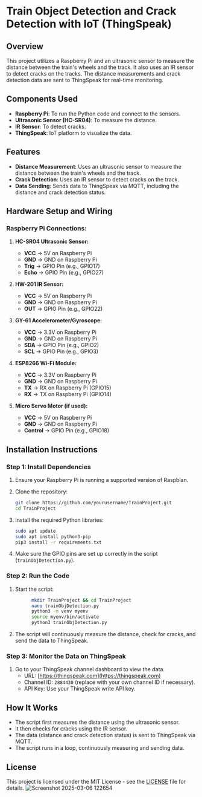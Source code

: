 # Train Object Detection and Crack Detection with IoT (ThingSpeak)

## Overview

This project utilizes a Raspberry Pi and an ultrasonic sensor to measure the distance between the train's wheels and the track. It also uses an IR sensor to detect cracks on the tracks. The distance measurements and crack detection data are sent to ThingSpeak for real-time monitoring.

## Components Used

- **Raspberry Pi**: To run the Python code and connect to the sensors.
- **Ultrasonic Sensor (HC-SR04)**: To measure the distance.
- **IR Sensor**: To detect cracks.
- **ThingSpeak**: IoT platform to visualize the data.

## Features

- **Distance Measurement**: Uses an ultrasonic sensor to measure the distance between the train's wheels and the track.
- **Crack Detection**: Uses an IR sensor to detect cracks on the track.
- **Data Sending**: Sends data to ThingSpeak via MQTT, including the distance and crack detection status.

## Hardware Setup and Wiring

### Raspberry Pi Connections:
1. **HC-SR04 Ultrasonic Sensor:**
   - **VCC** -> 5V on Raspberry Pi
   - **GND** -> GND on Raspberry Pi
   - **Trig** -> GPIO Pin (e.g., GPIO17)
   - **Echo** -> GPIO Pin (e.g., GPIO27)

2. **HW-201 IR Sensor:**
   - **VCC** -> 5V on Raspberry Pi
   - **GND** -> GND on Raspberry Pi
   - **OUT** -> GPIO Pin (e.g., GPIO22)

3. **GY-61 Accelerometer/Gyroscope:**
   - **VCC** -> 3.3V on Raspberry Pi
   - **GND** -> GND on Raspberry Pi
   - **SDA** -> GPIO Pin (e.g., GPIO2)
   - **SCL** -> GPIO Pin (e.g., GPIO3)

4. **ESP8266 Wi-Fi Module:**
   - **VCC** -> 3.3V on Raspberry Pi
   - **GND** -> GND on Raspberry Pi
   - **TX** -> RX on Raspberry Pi (GPIO15)
   - **RX** -> TX on Raspberry Pi (GPIO14)

5. **Micro Servo Motor (if used):**
   - **VCC** -> 5V on Raspberry Pi
   - **GND** -> GND on Raspberry Pi
   - **Control** -> GPIO Pin (e.g., GPIO18)

## Installation Instructions

### Step 1: Install Dependencies

1. Ensure your Raspberry Pi is running a supported version of Raspbian.
2. Clone the repository:
    ```bash
    git clone https://github.com/yourusername/TrainProject.git
    cd TrainProject
    ```

3. Install the required Python libraries:
    ```bash
    sudo apt update
    sudo apt install python3-pip
    pip3 install -r requirements.txt
    ```

4. Make sure the GPIO pins are set up correctly in the script (`trainObjDetection.py`).

### Step 2: Run the Code

1. Start the script:
    ```bash
          mkdir TrainProject && cd TrainProject
          nano trainObjDetection.py
          python3 -m venv myenv
          source myenv/bin/activate
          python3 trainObjDetection.py
    ```

2. The script will continuously measure the distance, check for cracks, and send the data to ThingSpeak.

### Step 3: Monitor the Data on ThingSpeak

1. Go to your ThingSpeak channel dashboard to view the data.
   - URL: [https://thingspeak.com](https://thingspeak.com)
   - Channel ID: `2884430` (replace with your own channel ID if necessary).
   - API Key: Use your ThingSpeak write API key.

## How It Works

- The script first measures the distance using the ultrasonic sensor.
- It then checks for cracks using the IR sensor.
- The data (distance and crack detection status) is sent to ThingSpeak via MQTT.
- The script runs in a loop, continuously measuring and sending data.

## License

This project is licensed under the MIT License - see the [LICENSE](LICENSE) file for details.
![Screenshot 2025-03-06 122654](https://github.com/user-attachments/assets/7a4a9b91-12b9-4330-9129-f0fd7908dbe8)
